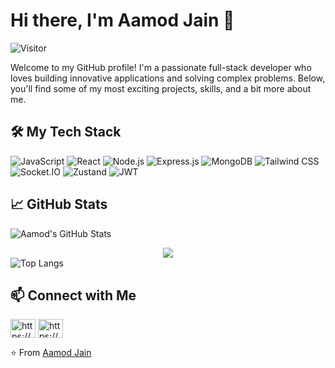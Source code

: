 # Hi there, I'm Aamod Jain 👋

![Visitor](https://visitor-badge.glitch.me/badge?page_id=AamodJain.AamodJain)

Welcome to my GitHub profile! I'm a passionate full-stack developer who loves building innovative applications and solving complex problems. Below, you'll find some of my most exciting projects, skills, and a bit more about me.


## 🛠️ My Tech Stack

![JavaScript](https://img.shields.io/badge/-JavaScript-black?style=flat-square&logo=javascript)
![React](https://img.shields.io/badge/-React-black?style=flat-square&logo=react)
![Node.js](https://img.shields.io/badge/-Node.js-black?style=flat-square&logo=node.js)
![Express.js](https://img.shields.io/badge/-Express.js-black?style=flat-square&logo=express)
![MongoDB](https://img.shields.io/badge/-MongoDB-black?style=flat-square&logo=mongodb)
![Tailwind CSS](https://img.shields.io/badge/-Tailwind%20CSS-black?style=flat-square&logo=tailwind-css)
![Socket.IO](https://img.shields.io/badge/-Socket.IO-black?style=flat-square&logo=socket.io)
![Zustand](https://img.shields.io/badge/-Zustand-black?style=flat-square&logo=zustand)
![JWT](https://img.shields.io/badge/-JWT-black?style=flat-square&logo=json-web-tokens)

## 📈 GitHub Stats

![Aamod's GitHub Stats](https://github-readme-stats.vercel.app/api?username=AamodJain&show_icons=true&theme=radical)
<a href="https://git.io/streak-stats"><br>
        <div style="display: flex; justify-content: center;">
            <img src="http://github-readme-streak-stats.herokuapp.com?user=AamodJain&theme=midnight-purple" />
        </div>
      </a>
![Top Langs](https://github-readme-stats.vercel.app/api/top-langs/?username=AamodJain&layout=compact&theme=radical)

## 📫 Connect with Me

<p align="left">
<a href="https://www.linkedin.com/in/aamod-jain-96abab27b/" target="blank"><img align="center" src="https://raw.githubusercontent.com/rahuldkjain/github-profile-readme-generator/master/src/images/icons/Social/linked-in-alt.svg" alt="https://www.linkedin.com/in/asmit-rai-752709281?utm_source=share&utm_campaign=share_via&utm_content=profile&utm_medium=android_app" height="30" width="40" /></a>
<a href="https://instagram.com/https://www.instagram.com/raiasmit27/" target="blank"><img align="center" src="https://raw.githubusercontent.com/rahuldkjain/github-profile-readme-generator/master/src/images/icons/Social/instagram.svg" alt="https://www.instagram.com/aamod_jain/" height="30" width="40" /></a>
</p>

⭐️ From [Aamod Jain](https://github.com/AamodJain)
